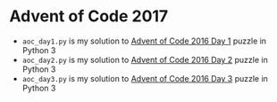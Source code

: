 # Advent of Code 2017

* `aoc_day1.py` is my solution to [Advent of Code 2016 Day 1](http://adventofcode.com/2016/day/1) puzzle in Python 3
* `aoc_day2.py` is my solution to [Advent of Code 2016 Day 2](http://adventofcode.com/2016/day/2) puzzle in Python 3
* `aoc_day3.py` is my solution to [Advent of Code 2016 Day 3](http://adventofcode.com/2016/day/3) puzzle in Python 3

